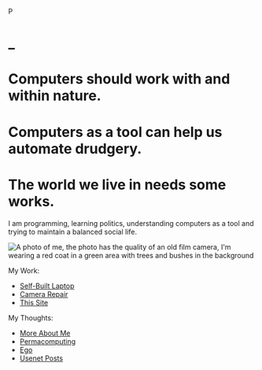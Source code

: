 P

# _


# Computers should work with and within nature.
# Computers as a tool can help us automate drudgery.
# The world we live in needs some works.

I am programming, learning politics, understanding computers as a tool and trying to maintain a balanced social life.

![A photo of me, the photo has the quality of an old film camera, I'm wearing a red coat in a green area with trees and bushes in the background](profile.jpeg)

My Work:
- [Self-Built Laptop](fg)
- [Camera Repair](dfg)
- [This Site](dfg)

My Thoughts:
- [More About Me](sdfsdf)
- [Permacomputing](dfg)
- [Ego](dfg)
- [Usenet Posts](dfg)
